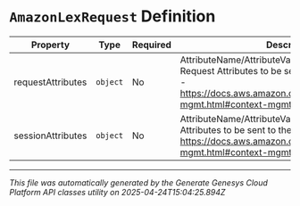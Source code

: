 # `AmazonLexRequest` Definition

| Property | Type | Required | Description |
|----------|------|----------|-------------|
| requestAttributes | `object` | No | AttributeName/AttributeValue pairs of User Defined Request Attributes to be sent to the amazon bot See - https://docs.aws.amazon.com/lex/latest/dg/context-mgmt.html#context-mgmt-request-attribs |
| sessionAttributes | `object` | No | AttributeName/AttributeValue pairs of Session Attributes to be sent to the amazon bot. See - https://docs.aws.amazon.com/lex/latest/dg/context-mgmt.html#context-mgmt-session-attribs |

---

*This file was automatically generated by the Generate Genesys Cloud Platform API classes utility on 2025-04-24T15:04:25.894Z*